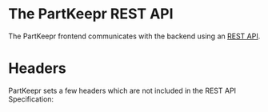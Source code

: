 # The PartKeepr REST API
The PartKeepr frontend communicates with the backend using an
[REST API](http://en.wikipedia.org/wiki/Representational_state_transfer).

# Headers

PartKeepr sets a few headers which are not included in the REST API Specification:
